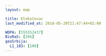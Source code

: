 ```yaml
---
layout: map

title: Klokočevac
last_modified_at: 2018-05-20T21:47:44+02:00

WDPA: [555552437]
BioRaS: [266]
geoSrbija:
  L1_183: [100]
---
```

